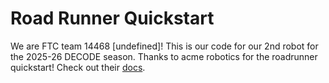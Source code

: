 # Road Runner Quickstart

We are FTC team 14468 [undefined]! This is our code for our 2nd robot for the 2025-26 DECODE season.
Thanks to acme robotics for the roadrunner quickstart!
Check out their [docs](https://rr.brott.dev/docs/v1-0/tuning/).

